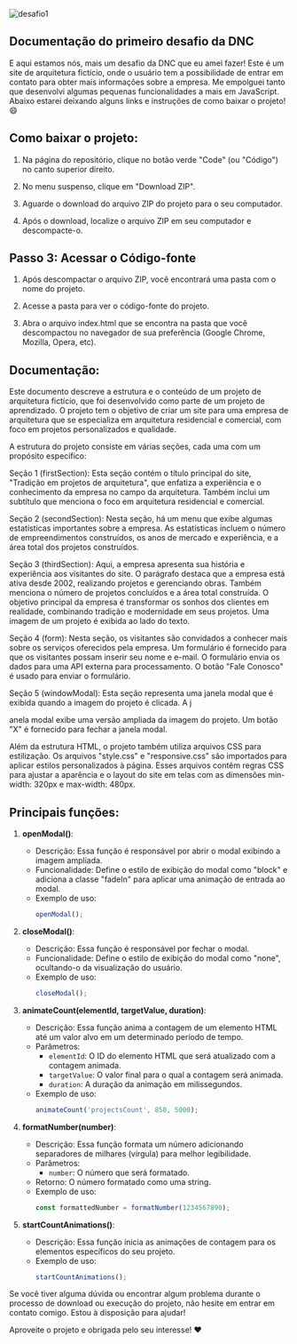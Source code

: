 ![desafio1](https://github.com/danibenfica/Projeto-Arquitetura-DNC/assets/103818625/880e8bc0-fafc-4a0f-b130-94f6306e38e5)

## Documentação do primeiro desafio da DNC

E aqui estamos nós, mais um desafio da DNC que eu amei fazer! Este é um site de arquitetura fictício, onde o usuário tem a possibilidade de entrar em contato para obter mais informações sobre a empresa. Me empolguei tanto que desenvolvi algumas pequenas funcionalidades a mais em JavaScript.
Abaixo estarei deixando alguns links e instruções de como baixar o projeto! 😄

## Como baixar o projeto:

1. Na página do repositório, clique no botão verde "Code" (ou "Código") no canto superior direito.

2. No menu suspenso, clique em "Download ZIP".

3. Aguarde o download do arquivo ZIP do projeto para o seu computador.

4. Após o download, localize o arquivo ZIP em seu computador e descompacte-o.

## Passo 3: Acessar o Código-fonte

1. Após descompactar o arquivo ZIP, você encontrará uma pasta com o nome do projeto.

2. Acesse a pasta para ver o código-fonte do projeto.

3. Abra o arquivo index.html que se encontra na pasta que você descompactou no navegador de sua preferência (Google Chrome, Mozilla, Opera, etc).

## Documentação:
Este documento descreve a estrutura e o conteúdo de um projeto de arquitetura fictício, que foi desenvolvido como parte de um projeto de aprendizado. O projeto tem o objetivo de criar um site para uma empresa de arquitetura que se especializa em arquitetura residencial e comercial, com foco em projetos personalizados e qualidade.

A estrutura do projeto consiste em várias seções, cada uma com um propósito específico:

Seção 1 (firstSection): Esta seção contém o título principal do site, "Tradição em projetos de arquitetura", que enfatiza a experiência e o conhecimento da empresa no campo da arquitetura. Também inclui um subtítulo que menciona o foco em arquitetura residencial e comercial.

Seção 2 (secondSection): Nesta seção, há um menu que exibe algumas estatísticas importantes sobre a empresa. As estatísticas incluem o número de empreendimentos construídos, os anos de mercado e experiência, e a área total dos projetos construídos.

Seção 3 (thirdSection): Aqui, a empresa apresenta sua história e experiência aos visitantes do site. O parágrafo destaca que a empresa está ativa desde 2002, realizando projetos e gerenciando obras. Também menciona o número de projetos concluídos e a área total construída. O objetivo principal da empresa é transformar os sonhos dos clientes em realidade, combinando tradição e modernidade em seus projetos. Uma imagem de um projeto é exibida ao lado do texto.

Seção 4 (form): Nesta seção, os visitantes são convidados a conhecer mais sobre os serviços oferecidos pela empresa. Um formulário é fornecido para que os visitantes possam inserir seu nome e e-mail. O formulário envia os dados para uma API externa para processamento. O botão "Fale Conosco" é usado para enviar o formulário.

Seção 5 (windowModal): Esta seção representa uma janela modal que é exibida quando a imagem do projeto é clicada. A j

anela modal exibe uma versão ampliada da imagem do projeto. Um botão "X" é fornecido para fechar a janela modal.

Além da estrutura HTML, o projeto também utiliza arquivos CSS para estilização. Os arquivos "style.css" e "responsive.css" são importados para aplicar estilos personalizados à página. Esses arquivos contêm regras CSS para ajustar a aparência e o layout do site em telas com as dimensões min-width: 320px e max-width: 480px.

## Principais funções:


1. **openModal()**:
   - Descrição: Essa função é responsável por abrir o modal exibindo a imagem ampliada.
   - Funcionalidade: Define o estilo de exibição do modal como "block" e adiciona a classe "fadeIn" para aplicar uma animação de entrada ao modal.
   - Exemplo de uso:
     ```javascript
     openModal();
     ```

2. **closeModal()**:
   - Descrição: Essa função é responsável por fechar o modal.
   - Funcionalidade: Define o estilo de exibição do modal como "none", ocultando-o da visualização do usuário.
   - Exemplo de uso:
     ```javascript
     closeModal();
     ```

3. **animateCount(elementId, targetValue, duration)**:
   - Descrição: Essa função anima a contagem de um elemento HTML até um valor alvo em um determinado período de tempo.
   - Parâmetros:
     - `elementId`: O ID do elemento HTML que será atualizado com a contagem animada.
     - `targetValue`: O valor final para o qual a contagem será animada.
     - `duration`: A duração da animação em milissegundos.
   - Exemplo de uso:
     ```javascript
     animateCount('projectsCount', 850, 5000);
     ```

4. **formatNumber(number)**:
   - Descrição: Essa função formata um número adicionando separadores de milhares (vírgula) para melhor legibilidade.
   - Parâmetros:
     - `number`: O número que será formatado.
   - Retorno: O número formatado como uma string.
   - Exemplo de uso:
     ```javascript
     const formattedNumber = formatNumber(1234567890);
     ```

5. **startCountAnimations()**:
   - Descrição: Essa função inicia as animações de contagem para os elementos específicos do seu projeto.
   - Exemplo de uso:
     ```javascript
     startCountAnimations();
     ```

Se você tiver alguma dúvida ou encontrar algum problema durante o processo de download ou execução do projeto, não hesite em entrar em contato comigo. Estou à disposição para ajudar!

Aproveite o projeto e obrigada pelo seu interesse! ❤️ 
